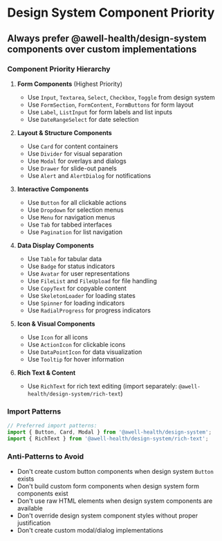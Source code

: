 # Design System Component Priority

## Always prefer @awell-health/design-system components over custom implementations

### Component Priority Hierarchy

1. **Form Components** (Highest Priority)
   - Use `Input`, `Textarea`, `Select`, `Checkbox`, `Toggle` from design system
   - Use `FormSection`, `FormContent`, `FormButtons` for form layout
   - Use `Label`, `ListInput` for form labels and list inputs
   - Use `DateRangeSelect` for date selection

2. **Layout & Structure Components**
   - Use `Card` for content containers
   - Use `Divider` for visual separation
   - Use `Modal` for overlays and dialogs
   - Use `Drawer` for slide-out panels
   - Use `Alert` and `AlertDialog` for notifications

3. **Interactive Components**
   - Use `Button` for all clickable actions
   - Use `Dropdown` for selection menus
   - Use `Menu` for navigation menus
   - Use `Tab` for tabbed interfaces
   - Use `Pagination` for list navigation

4. **Data Display Components**
   - Use `Table` for tabular data
   - Use `Badge` for status indicators
   - Use `Avatar` for user representations
   - Use `FileList` and `FileUpload` for file handling
   - Use `CopyText` for copyable content
   - Use `SkeletonLoader` for loading states
   - Use `Spinner` for loading indicators
   - Use `RadialProgress` for progress indicators

5. **Icon & Visual Components**
   - Use `Icon` for all icons
   - Use `ActionIcon` for clickable icons
   - Use `DataPointIcon` for data visualization
   - Use `Tooltip` for hover information

6. **Rich Text & Content**
   - Use `RichText` for rich text editing (import separately: `@awell-health/design-system/rich-text`)

### Import Patterns

```typescript
// Preferred import patterns:
import { Button, Card, Modal } from '@awell-health/design-system';
import { RichText } from '@awell-health/design-system/rich-text';
```

### Anti-Patterns to Avoid

- Don't create custom button components when design system `Button` exists
- Don't build custom form components when design system form components exist
- Don't use raw HTML elements when design system components are available
- Don't override design system component styles without proper justification
- Don't create custom modal/dialog implementations 